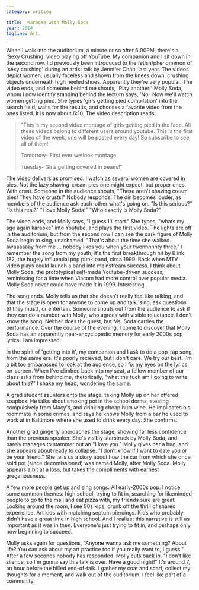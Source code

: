```yaml
---
category: writing

title:  Karaoke with Molly Soda
year: 2014
tagline: Art.
---
```

When I walk into the auditorium, a minute or so after 6:00PM, there's a 'Sexy Crushing' video playing off YouTube. My companion and I sit down in the second row. I'd previously been introduced to the fetish/phenomenon of 'sexy crushing' during an artist talk by Jennifer Chan, last year. The videos depict women, usually faceless and shown from the knees down, crushing objects underneath high heeled shoes. Apparently they're very popular. The video ends, and someone behind me shouts, 'Play another!' Molly Soda, whom I now identify standing behind the lecturn says, 'No'. Now we'll watch women getting pied. She types 'girls getting pied compilation' into the search field, waits for the results, and chooses a favorite video from the ones listed. It is now about 6:10. The video description reads,

> "This is my second video montage of girls getting pied in the face. All these videos belong to different users around youtube. This is the first video of the week, one will be posted every day! So subscribe to see all of them!
>
> Tomorrow- First ever wetlook montage
>
> Tuesday- Girls getting covered in beans!"

<!--more-->

The video delivers as promised. I watch as several women are covered in pies. Not the lazy shaving-cream pies one might expect, but proper ones. With crust. Someone in the audience shouts, "These aren't shaving cream pies! They have crusts!" Nobody responds. The din becomes louder, as members of the audience ask each-other what's going on. "Is this serious?" "Is this real?" "I love Molly Soda!" "Who exactly is Molly Soda?"

The video ends, and Molly says, "I guess I'll start." She types, "whats my age again karaoke" into Youtube, and plays the first video. The lights are off in the auditorium, but from the second row I can see the dark figure of Molly Soda begin to sing, unashamed. "That's about the time she walked awaaaaaay from me ... nobody likes you when your twennnnnty three." I remember the song from my youth, it's the first breakthrough hit by Blink 182, the hugely influential pop punk band, circa 1999. Back when MTV video plays could launch a band into mainstream success. I think about Molly Soda, the prototypical self-made Youtube-driven success, reminiscing for a time when Viacom had more control over popular media. Molly Soda never could have made it in 1999. Interesting.

The song ends. Molly tells us that she doesn't really feel like talking, and that the stage is open for anyone to come up and talk, sing, ask questions (if they must), or entertain. Someone shouts out from the audience to ask if they can do a number with Molly, who agrees with visible reluctance. I don't know the song. Neither does the guest, but Ms. Soda carries the performance. Over the course of the evening, I come to discover that Molly Soda has an apparently near-encyclopedic memory for early 2000s pop lyrics. I am impressed.

In the spirit of 'getting into it', my companion and I ask to do a pop-rap song from the same era. It's poorly recieved, but I don't care. We try our best. I'm a bit too embarassed to look at the audience, so I fix my eyes on the lyrics on-screen. When I've climbed back into my seat, a fellow member of our class asks from behind me, rhetorically, "what the fuck am I going to write about this?" I shake my head, wondering the same.

A grad student saunters onto the stage, taking Molly up on her offered soapbox. He talks about smoking pot in the school dorms, stealing compulsively from Macy's, and drinking cheap bum wine. He implicates his roommate in some crimes, and says he knows Molly from a bar he used to work at in Baltimore where she used to drink every day. She confirms.

Another grad gingerly approaches the stage, showing far less confidence than the previous speaker. She's visibly starstruck by Molly Soda, and barely manages to stammer out an "I love you." Molly gives her a hug, and she appears about ready to collapse. "I don't know if I want to date you or be your friend." She tells us a story about how the car from which she once sold pot (since decomissioned) was named Molly, after Molly Soda. Molly appears a bit at a loss, but takes the compliments with earnest gregariousness.

A few more people get up and sing songs. All early-2000s pop. I notice some common themes: high school, trying to fit in, searching for likeminded people to go to the mall and eat pizza with, my friends sure are great. Looking around the room, I see 90s kids, drunk off the thrill of shared experience. Art kids with matching septum piercings. Kids who probably didn't have a great time in high school. And I realize: this narrative is still as important as it was in then. Everyone's just trying to fit in, and perhaps only now beginning to succeed.

Molly asks again for questions, "Anyone wanna ask me something? About life? You can ask about my art practice too if you really want to, I guess." After a few seconds nobody has responded. Molly cuts back in. "I don't like silence, so I'm gonna say this talk is over. Have a good night!" It's around 7, an hour before the billed end-of-talk. I gather my coat and scarf, collect my thoughts for a moment, and walk out of the auditorium. I feel like part of a community.
